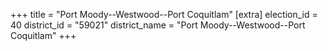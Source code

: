 +++
title = "Port Moody--Westwood--Port Coquitlam"
[extra]
election_id = 40
district_id = "59021"
district_name = "Port Moody--Westwood--Port Coquitlam"
+++
